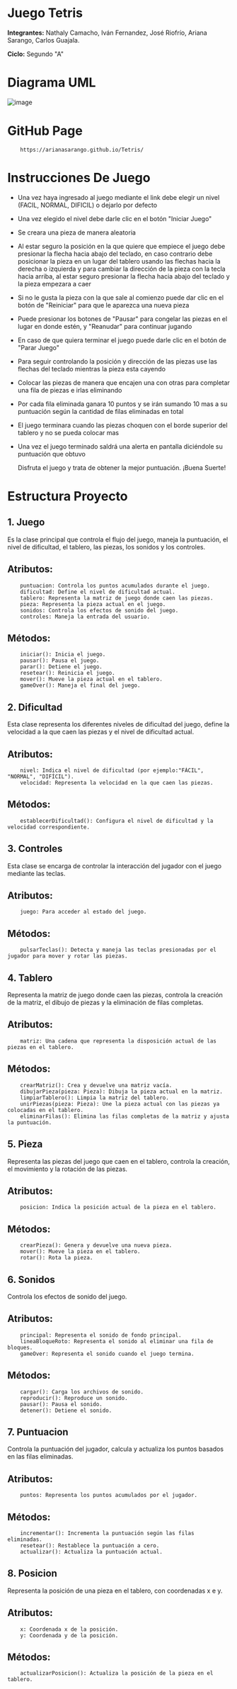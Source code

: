 # Juego Tetris

**Integrantes:** Nathaly Camacho, Iván Fernandez, José Riofrío, Ariana Sarango, Carlos Guajala.

**Ciclo:** Segundo "A"

# Diagrama UML 
![image](https://github.com/user-attachments/assets/03c8e425-3fdd-43cd-846d-67968008176c)

# GitHub Page

        https://arianasarango.github.io/Tetris/

# Instrucciones De Juego

- Una vez haya ingresado al juego mediante el link debe elegir un nivel (FACIL, NORMAL, DIFICIL) o dejarlo por defecto

- Una vez elegido el nivel debe darle clic en el botón "Iniciar Juego"

- Se creara una pieza de manera aleatoria 

- Al estar seguro la posición en la que quiere que empiece el juego debe presionar la flecha hacia abajo del teclado, en caso contrario debe posicionar la pieza en un lugar del tablero usando las flechas hacia la derecha o izquierda y para cambiar la dirección de la pieza con la tecla hacia arriba, al estar seguro presionar la flecha hacia abajo del teclado y la pieza empezara a caer

- Si no le gusta la pieza con la que sale al comienzo puede dar clic en el botón de "Reiniciar" para que le aparezca una nueva pieza

- Puede presionar los botones de "Pausar" para congelar las piezas en el lugar en donde estén, y "Reanudar" para continuar jugando

- En caso de que quiera terminar el juego puede darle clic en el botón de "Parar Juego"

- Para seguir controlando la posición y dirección de las piezas use las flechas del teclado mientras la pieza esta cayendo

- Colocar las piezas de manera que encajen una con otras para completar una fila de piezas e irlas eliminando

- Por cada fila eliminada ganara 10 puntos y se irán sumando 10 mas a su puntuación según la cantidad de filas eliminadas en total

- El juego terminara cuando las piezas choquen con el borde superior del tablero y no se pueda colocar mas

- Una vez el juego terminado saldrá una alerta en pantalla diciéndole su puntuación que obtuvo

	 Disfruta el juego y trata de obtener la mejor puntuación. ¡Buena Suerte!


# Estructura Proyecto

## 1. Juego

Es la clase principal que controla el flujo del juego, maneja la puntuación, el nivel de dificultad, el tablero, las piezas, los sonidos y los controles.
## Atributos:
        puntuacion: Controla los puntos acumulados durante el juego.
        dificultad: Define el nivel de dificultad actual.
        tablero: Representa la matriz de juego donde caen las piezas.
        pieza: Representa la pieza actual en el juego.
        sonidos: Controla los efectos de sonido del juego.
        controles: Maneja la entrada del usuario.
## Métodos:
        iniciar(): Inicia el juego.
        pausar(): Pausa el juego.
        parar(): Detiene el juego.
        resetear(): Reinicia el juego.
        mover(): Mueve la pieza actual en el tablero.
        gameOver(): Maneja el final del juego.
	
 
## 2. Dificultad

Esta clase representa los diferentes niveles de dificultad del juego, define la velocidad a la que caen las piezas y el nivel de dificultad actual.
## Atributos:
        nivel: Indica el nivel de dificultad (por ejemplo:"FÁCIL", "NORMAL", "DIFÍCIL").
        velocidad: Representa la velocidad en la que caen las piezas.
## Métodos:
        establecerDificultad(): Configura el nivel de dificultad y la velocidad correspondiente.
	

## 3. Controles

Esta clase se encarga de controlar la interacción del jugador con el juego mediante las teclas.
## Atributos:
        juego: Para acceder al estado del juego.
## Métodos:
        pulsarTeclas(): Detecta y maneja las teclas presionadas por el jugador para mover y rotar las piezas.

 
## 4. Tablero

Representa la matriz de juego donde caen las piezas, controla la creación de la matriz, el dibujo de piezas y la eliminación de filas completas.
## Atributos:
        matriz: Una cadena que representa la disposición actual de las piezas en el tablero.
## Métodos:
        crearMatriz(): Crea y devuelve una matriz vacía.
        dibujarPieza(pieza: Pieza): Dibuja la pieza actual en la matriz.
        limpiarTablero(): Limpia la matriz del tablero.
        unirPiezas(pieza: Pieza): Une la pieza actual con las piezas ya colocadas en el tablero.
        eliminarFilas(): Elimina las filas completas de la matriz y ajusta la puntuación.


## 5. Pieza

Representa las piezas del juego que caen en el tablero, controla la creación, el movimiento y la rotación de las piezas.
## Atributos:
        posicion: Indica la posición actual de la pieza en el tablero.
## Métodos:
        crearPieza(): Genera y devuelve una nueva pieza.
        mover(): Mueve la pieza en el tablero.
        rotar(): Rota la pieza.


## 6. Sonidos

Controla los efectos de sonido del juego.
## Atributos:
        principal: Representa el sonido de fondo principal.
        lineaBloqueRoto: Representa el sonido al eliminar una fila de bloques.
        gameOver: Representa el sonido cuando el juego termina.
## Métodos:
        cargar(): Carga los archivos de sonido.
        reproducir(): Reproduce un sonido.
        pausar(): Pausa el sonido.
        detener(): Detiene el sonido.


## 7. Puntuacion

Controla la puntuación del jugador, calcula y actualiza los puntos basados en las filas eliminadas.
## Atributos:
        puntos: Representa los puntos acumulados por el jugador.
## Métodos:
        incrementar(): Incrementa la puntuación según las filas eliminadas.
        resetear(): Restablece la puntuación a cero.
        actualizar(): Actualiza la puntuación actual.


## 8. Posicion

Representa la posición de una pieza en el tablero, con coordenadas x e y.
## Atributos:
        x: Coordenada x de la posición.
        y: Coordenada y de la posición.
## Métodos:
        actualizarPosicion(): Actualiza la posición de la pieza en el tablero.
